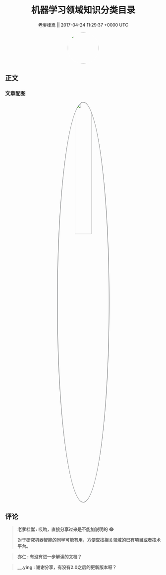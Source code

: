 <h1 align="center">机器学习领域知识分类目录</h1>




<p align="center">
    <a>老爹桂嵩 || 2017-04-24 11:29:37 &#43;0000 UTC</a>
</p>

<div align="center">
    <img src="https://images.zsxq.com/Fm9ct52J9q3MEGcsdQ3dYQMQ1fD4?e=1590940799&amp;token=kIxbL07-8jAj8w1n4s9zv64FuZZNEATmlU_Vm6zD:_nux_TXvE_CZGG6ZPS9lr02M2hE=" width="100" height="100" style="border:1px solid;border-radius:50%; color:#ffffff"/>
</div>




## 正文

<div>

</div>

### 文章配图

<div class="image" align="center">

<img src="https://images.zsxq.com/Ft0ddR7M2jJpgz4kO2gUN1OZgAel?imageMogr2/auto-orient/thumbnail/800x/format/jpg/blur/1x0/quality/75&amp;e=1590940799&amp;token=kIxbL07-8jAj8w1n4s9zv64FuZZNEATmlU_Vm6zD:IqyLbJQf70rIoV0uE9WdaVNO2dc=" width="33%" height="33%" style="border:1px solid;border-radius:50%; color:#3c3f41"/>

</div>


## 评论

<div align="left">
<div>

<blockquote >
<span> <strong>老爹桂嵩 : 哎哟，直接分享过来是不能加说明的 😂

对于研究机器智能的同学可能有用，方便查找相关领域的已有项目或者技术平台。 </strong></span>
</blockquote>

<blockquote >
<span> <strong>亦仁 : 有没有进一步解读的文档？ </strong></span>
</blockquote>

<blockquote >
<span> <strong>__.ying : 谢谢分享，有没有2.0之后的更新版本呀？ </strong></span>
</blockquote>

</div>
</div>